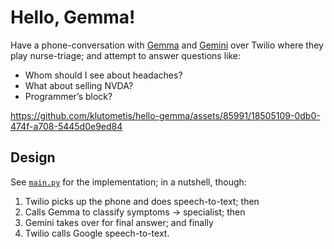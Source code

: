 # Hello, Gemma!

Have a phone-conversation with
[Gemma](https://blog.google/technology/developers/gemma-open-models/) and
[Gemini](https://gemini.google.com/) over Twilio where they play nurse-triage;
and attempt to answer questions like:

- Whom should I see about headaches?
- What about selling NVDA?
- Programmer’s block?

https://github.com/klutometis/hello-gemma/assets/85991/18505109-0db0-474f-a708-5445d0e9ed84

## Design

See [`main.py`](main.py) for the implementation; in a nutshell, though:

1. Twilio picks up the phone and does speech-to-text; then
2. Calls Gemma to classify symptoms → specialist; then
3. Gemini takes over for final answer; and finally
4. Twilio calls Google speech-to-text.
